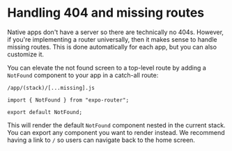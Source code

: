 # Handling 404 and missing routes

Native apps don't have a server so there are technically no 404s. However, if you're implementing a router universally, then it makes sense to handle missing routes. This is done automatically for each app, but you can also customize it.

You can elevate the not found screen to a top-level route by adding a `NotFound` component to your app in a catch-all route:

`/app/(stack)/[...missing].js`

```tsx
import { NotFound } from "expo-router";

export default NotFound;
```

This will render the default `NotFound` component nested in the current stack. You can export any component you want to render instead. We recommend having a link to `/` so users can navigate back to the home screen.
